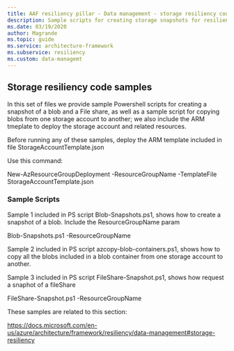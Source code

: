 ```yaml
---
title: AAF resiliency pillar - Data management - storage resiliency code samples 
description: Sample scripts for creating storage snapshots for resiliency
ms.date: 03/19/2020
author: Magrande
ms.topic: guide
ms.service: architecture-framework
ms.subservice: resiliency
ms.custom: data-managemt
---
```


## Storage resiliency code samples 


In this set of files we provide sample Powershell scripts for creating a snapshot of a blob and a File share, as well as a sample script for copying blobs from one storage account to another; we also include the ARM tmeplate to deploy the storage account and related resources.

Before running any of these samples, deploy the ARM template included in file StorageAccountTemplate.json

Use this command:

New-AzResourceGroupDeployment -ResourceGroupName <resource-group-name> -TemplateFile StorageAccountTemplate.json

### Sample Scripts


Sample 1 included in PS script Blob-Snapshots.ps1, shows how to create a snapshot of a blob. Include the  ResourceGroupName param

Blob-Snapshots.ps1 -ResourceGroupName <ResourceGroupName>

Sample 2 included in PS script azcopy-blob-containers.ps1, shows how to copy all the blobs included in a blob container from one storage account to another.

Sample 3 included in PS script FileShare-Snapshot.ps1, shows how request a snaphot of a fileShare 

FileShare-Snapshot.ps1 -ResourceGroupName <ResourceGroupName>



These samples are related to this section:

https://docs.microsoft.com/en-us/azure/architecture/framework/resiliency/data-management#storage-resiliency
